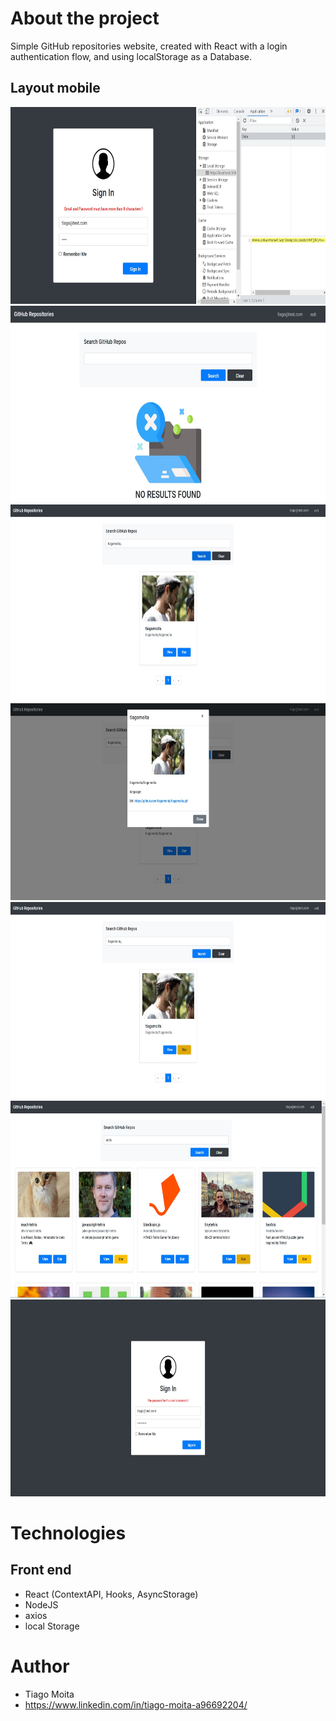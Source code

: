 # About the project
Simple GitHub repositories website, created with React with a login authentication flow, and using localStorage as a Database.


## Layout mobile

<img src="https://github.com/tiagomoita/GitHub-ReactJS/blob/main/src/assets/Screenshot_1.jpg" width="700" height="315" /> <img src="https://github.com/tiagomoita/GitHub-ReactJS/blob/main/src/assets/Screenshot_2.jpg" width="700" height="315" />
<img src="https://github.com/tiagomoita/GitHub-ReactJS/blob/main/src/assets/Screenshot_3.jpg" width="700" height="315" />
<img src="https://github.com/tiagomoita/GitHub-ReactJS/blob/main/src/assets/Screenshot_4.jpg" width="700" height="315" />
<img src="https://github.com/tiagomoita/GitHub-ReactJS/blob/main/src/assets/Screenshot_5.jpg" width="700" height="315" />
<img src="https://github.com/tiagomoita/GitHub-ReactJS/blob/main/src/assets/Screenshot_6.jpg" width="700" height="315" />
<img src="https://github.com/tiagomoita/GitHub-ReactJS/blob/main/src/assets/Screenshot_7.jpg" width="700" height="315" />

# Technologies
## Front end
- React (ContextAPI, Hooks, AsyncStorage)
- NodeJS
- axios
- local Storage


# Author
- Tiago Moita
- https://www.linkedin.com/in/tiago-moita-a96692204/
